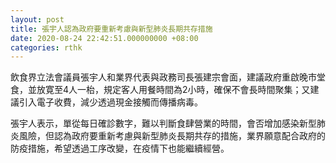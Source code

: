 ```yaml
---
layout: post
title: 張宇人認為政府要重新考慮與新型肺炎長期共存措施
date: 2020-08-24 22:42:51.000000000 +08:00
categories: rthk
---
```


飲食界立法會議員張宇人和業界代表與政務司長張建宗會面，建議政府重啟晚市堂食，並放寛至4人一枱，規定客人用餐時間為2小時，確保不會長時間聚集；又建議引入電子收費，減少透過現金接觸而傳播病毒。

張宇人表示，單從每日確診數字，難以判斷食肆營業的時間，會否增加感染新型肺炎風險，但認為政府要重新考慮與新型肺炎長期共存的措施，業界願意配合政府的防疫措施，希望透過工序改變，在疫情下也能繼續經營。
